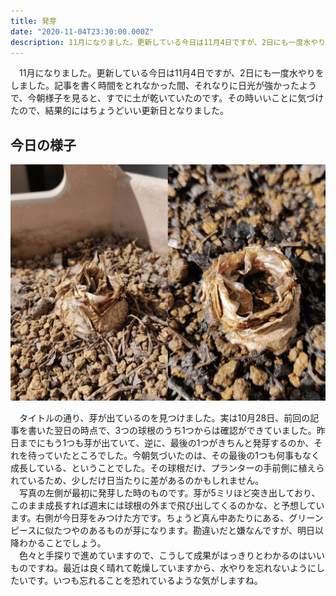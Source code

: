```yaml
---
title: 発芽
date: "2020-11-04T23:30:00.000Z"
description: 11月になりました。更新している今日は11月4日ですが、2日にも一度水やりをしました。記事を書く時間をとれなかった間、それなりに日光が強かったようで……
---
```


　11月になりました。更新している今日は11月4日ですが、2日にも一度水やりをしました。記事を書く時間をとれなかった間、それなりに日光が強かったようで、今朝様子を見ると、すでに土が乾いていたのです。その時いいことに気づけたので、結果的にはちょうどいい更新日となりました。

## 今日の様子

![発芽](2020-11-04.png)

　タイトルの通り、芽が出ているのを見つけました。実は10月28日、前回の記事を書いた翌日の時点で、3つの球根のうち1つからは確認ができていました。昨日までにもう1つも芽が出ていて、逆に、最後の1つがきちんと発芽するのか、それを待っていたところでした。今朝気づいたのは、その最後の1つも何事もなく成長している、ということでした。その球根だけ、プランターの手前側に植えられているため、少しだけ日当たりに差があるのかもしれません。  
　写真の左側が最初に発芽した時のものです。芽が5ミリほど突き出しており、このまま成長すれば週末には球根の外まで飛び出してくるのかな、と予想しています。右側が今日芽をみつけた方です。ちょうど真ん中あたりにある、グリーンピースに似たつやのあるものが芽になります。勘違いだと嫌なんですが、明日以降わかることでしょう。  
　色々と手探りで進めていますので、こうして成果がはっきりとわかるのはいいものですね。最近は良く晴れて乾燥していますから、水やりを忘れないようにしたいです。いつも忘れることを恐れているような気がしますね。
